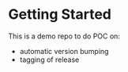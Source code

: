 # Getting Started
This is a demo repo to do POC on:
* automatic version bumping
* tagging of release
